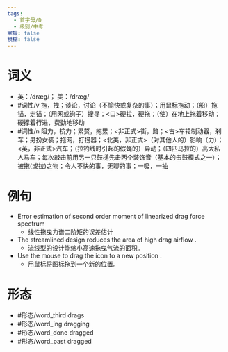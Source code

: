 ```yaml
---
tags:
  - 首字母/D
  - 级别/中考
掌握: false
模糊: false
---
```

# 词义
- 英：/dræɡ/； 美：/dræɡ/
- #词性/v  拖，拽；谈论，讨论（不愉快或复杂的事）；用鼠标拖动；（船）拖锚，走锚；（用网或钩子）搜寻；<口>硬拉，硬拖；（使）在地上拖着移动；硬撑着行进，费劲地移动
- #词性/n  阻力，抗力；累赘，拖累；<非正式>街，路；<古>车轮制动器，刹车；男扮女装；拖网，打捞器；<北美，非正式>（对其他人的）影响（力）；<英，非正式>汽车；（拉钓线时引起的假蝇的）异动；（四匹马拉的）高大私人马车；每次敲击前用另一只鼓槌先击两个装饰音（基本的击鼓模式之一）；被拖(或拉)之物；令人不快的事，无聊的事；一吸，一抽
# 例句
- Error estimation of second order moment of linearized drag force spectrum
	- 线性拖曳力谱二阶矩的误差估计
- The streamlined design reduces the area of high drag airflow .
	- 流线型的设计能缩小高速拖曳气流的面积。
- Use the mouse to drag the icon to a new position .
	- 用鼠标将图标拖到一个新的位置。
# 形态
- #形态/word_third drags
- #形态/word_ing dragging
- #形态/word_done dragged
- #形态/word_past dragged

